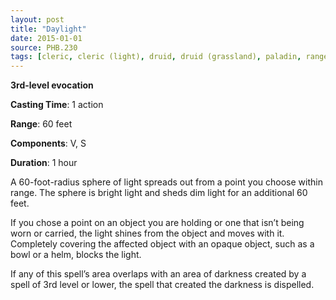 ```yaml
---
layout: post
title: "Daylight"
date: 2015-01-01
source: PHB.230
tags: [cleric, cleric (light), druid, druid (grassland), paladin, ranger, sorcerer, level3, evocation]
---
```


**3rd-level evocation**

**Casting Time**: 1 action

**Range**: 60 feet

**Components**: V, S

**Duration**: 1 hour

A 60-foot-radius sphere of light spreads out from a point you choose within range. The sphere is bright light and sheds dim light for an additional 60 feet.

If you chose a point on an object you are holding or one that isn’t being worn or carried, the light shines from the object and moves with it. Completely covering the affected object with an opaque object, such as a bowl or a helm, blocks the light.

If any of this spell’s area overlaps with an area of darkness created by a spell of 3rd level or lower, the spell that created the darkness is dispelled.
